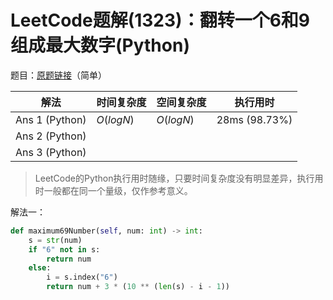 # LeetCode题解(1323)：翻转一个6和9组成最大数字(Python)

题目：[原题链接](https://leetcode-cn.com/problems/maximum-69-number/)（简单）

| 解法           | 时间复杂度 | 空间复杂度 | 执行用时      |
| -------------- | ---------- | ---------- | ------------- |
| Ans 1 (Python) | $O(logN)$  | $O(logN)$  | 28ms (98.73%) |
| Ans 2 (Python) |            |            |               |
| Ans 3 (Python) |            |            |               |

>  LeetCode的Python执行用时随缘，只要时间复杂度没有明显差异，执行用时一般都在同一个量级，仅作参考意义。

解法一：

```python
def maximum69Number(self, num: int) -> int:
    s = str(num)
    if "6" not in s:
        return num
    else:
        i = s.index("6")
        return num + 3 * (10 ** (len(s) - i - 1))
```